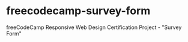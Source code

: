 # freecodecamp-survey-form
freeCodeCamp Responsive Web Design Certification Project - "Survey Form" 
